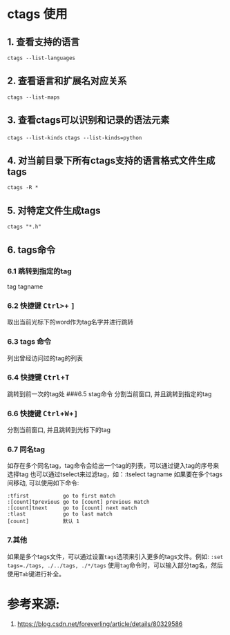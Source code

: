 # ctags 使用
## 1. 查看支持的语言
`ctags --list-languages`
## 2. 查看语言和扩展名对应关系
`ctags --list-maps`
## 3. 查看ctags可以识别和记录的语法元素
`ctags --list-kinds`
`ctags --list-kinds=python`
## 4. 对当前目录下所有ctags支持的语言格式文件生成tags
`ctags -R *`
## 5. 对特定文件生成tags
`ctags "*.h"`
## 6. tags命令
### 6.1 跳转到指定的tag
tag tagname
### 6.2 快捷键 <kbd>Ctrl></kbd>+ <kbd>]</kbd>
取出当前光标下的word作为tag名字并进行跳转
### 6.3 tags 命令
列出曾经访问过的tag的列表
### 6.4 快捷键 <kbd>Ctrl</kbd>+<kbd>T</kbd>
跳转到前一次的tag处
###6.5 stag命令
分割当前窗口, 并且跳转到指定的tag
### 6.6 快捷键 <kbd>Ctrl</kbd>+<kbd>W</kbd>+<kbd>]</kbd> 
分割当前窗口, 并且跳转到光标下的tag
### 6.7 同名tag
如存在多个同名tag，tag命令会给出一个tag的列表，可以通过键入tag的序号来选择tag
也可以通过tselect来过滤tag，如：:tselect tagname
如果要在多个tags间移动, 可以使用如下命令:
```shell
:tfirst           go to first match
:[count]tprevious go to [count] previous match
:[count]tnext     go to [count] next match
:tlast            go to last match
[count]			  默认 1
```
### 7.其他
如果是多个tags文件，可以通过设置`tags`选项来引入更多的tags文件。例如: `:set tags=./tags, ./../tags, ./*/tags`
使用`tag`命令时，可以输入部分tag名，然后使用`Tab`键进行补全。

# 参考来源:
1. https://blog.csdn.net/foreverling/article/details/80329586
